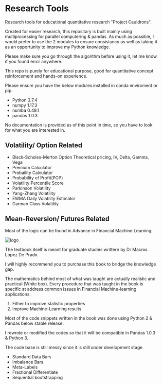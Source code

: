 # Research Tools

Research tools for educational quantitative research "Project Cauldrons".

Created for easier research, this repositary is built mainly using multiprocessing for parallel computering & pandas.
As much as possible, I would prefer to use the 2 modules to ensure consistancy as well as taking it as an opportunity to improve my Python knowledge.

Please make sure you go through the algorithm before using it, let me know if you found error anywhere.

This repo is purely for educational purpose, good for quantitative concept reinforcement and hands-on experience.

Please ensure you have the below modules installed in conda enviroment or pip:

* Python 3.7.4
* numpy 1.17.3
* numba 0.49.1
* pandas 1.0.3

No documentation is provided as of this point in time, so you have to look for what you are interested in.

## Volatility/ Option Related

* Black-Scholes-Merton Option Theoretical pricing, IV, Delta, Gamma, Vega
* Premium Calculator
* Probaility Calculator
* Probability of Profit(POP)
* Volatility Percentile Score
* Parkinson Volatility
* Yang-Zhang Volatility
* EWMA Daily Volatility Estimator
* Garman Class Volatility

## Mean-Reversion/ Futures Related

Most of the logic can be found in Advance in Financial Machine Learning. 

![logo](https://media.wiley.com/product_data/coverImage300/89/11194820/1119482089.jpg)

The textbook itself is meant for graduate studies writtern by Dr Macros Lopez De Prado.

I will highly recommend you to purchase this book to bridge the knowledge gap.

The mathematics behind most of what was taught are actually realistic and practical (White box).
Every procedure that was taught in the book is specific at address common issues in Financial Machine-learning applications.

1. Either to improve statistic properties
2. Improve Machine-Learning results

Most of the code snippets written in the book was done using Python 2 & Pandas below stable release.

I rewrote or modified the codes so that it will be compatible in Pandas 1.0.3 & Python 3.

The code base is still messy since it is still under development stage.

* Standard Data Bars
* Imbalance Bars
* Meta-Labels
* Fractional Differentiate
* Sequential bootstrapping


